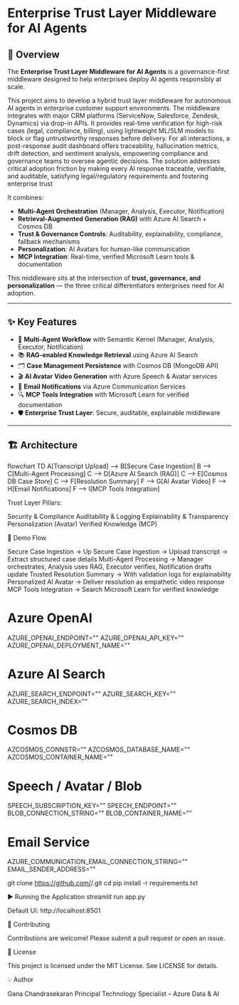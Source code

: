 

# Enterprise Trust Layer Middleware for AI Agents  

## 📌 Overview  
The **Enterprise Trust Layer Middleware for AI Agents** is a governance-first middleware designed to help enterprises deploy AI agents responsibly at scale.  

This project aims to develop a hybrid trust layer middleware for autonomous AI agents in enterprise customer support environments. The middleware integrates with major CRM platforms (ServiceNow, Salesforce, Zendesk, Dynamics) via drop-in APIs. It provides real-time verification for high-risk cases (legal, compliance, billing), using lightweight ML/SLM models to block or flag untrustworthy responses before delivery. For all interactions, a post-response audit dashboard offers traceability, hallucination metrics, drift detection, and sentiment analysis, empowering compliance and governance teams to oversee agentic decisions. The solution addresses critical adoption friction by making every AI response traceable, verifiable, and auditable, satisfying legal/regulatory requirements and fostering enterprise trust

It combines:  
- **Multi-Agent Orchestration** (Manager, Analysis, Executor, Notification)  
- **Retrieval-Augmented Generation (RAG)** with Azure AI Search + Cosmos DB  
- **Trust & Governance Controls**: Auditability, explainability, compliance, fallback mechanisms  
- **Personalization**: AI Avatars for human-like communication  
- **MCP Integration**: Real-time, verified Microsoft Learn tools & documentation  

This middleware sits at the intersection of **trust, governance, and personalization** — the three critical differentiators enterprises need for AI adoption.  

---

## ✨ Key Features  
- 🔄 **Multi-Agent Workflow** with Semantic Kernel (Manager, Analysis, Executor, Notification)  
- 📚 **RAG-enabled Knowledge Retrieval** using Azure AI Search  
- 🗂 **Case Management Persistence** with Cosmos DB (MongoDB API)  
- 🎬 **AI Avatar Video Generation** with Azure Speech & Avatar services  
- 📧 **Email Notifications** via Azure Communication Services  
- 🔍 **MCP Tools Integration** with Microsoft Learn for verified documentation  
- 🛡 **Enterprise Trust Layer**: Secure, auditable, explainable middleware  

---

## 🏗 Architecture  
flowchart TD
    A[Transcript Upload] --> B[Secure Case Ingestion]
    B --> C[Multi-Agent Processing]
    C --> D[Azure AI Search (RAG)]
    C --> E[Cosmos DB Case Store]
    C --> F[Resolution Summary]
    F --> G[AI Avatar Video]
    F --> H[Email Notifications]
    F --> I[MCP Tools Integration]

Trust Layer Pillars:

Security & Compliance
Auditability & Logging
Explainability & Transparency
Personalization (Avatar)
Verified Knowledge (MCP)

🚀 Demo Flow

Secure Case Ingestion → Up
Secure Case Ingestion → Upload transcript → Extract structured case details
Multi-Agent Processing → Manager orchestrates, Analysis uses RAG, Executor verifies, Notification drafts update
Trusted Resolution Summary → With validation logs for explainability
Personalized AI Avatar → Deliver resolution as empathetic video response
MCP Tools Integration → Search Microsoft Learn for verified knowledge

# Azure OpenAI
AZURE_OPENAI_ENDPOINT=""
AZURE_OPENAI_API_KEY=""
AZURE_OPENAI_DEPLOYMENT_NAME=""

# Azure AI Search
AZURE_SEARCH_ENDPOINT=""
AZURE_SEARCH_KEY=""
AZURE_SEARCH_INDEX=""

# Cosmos DB
AZCOSMOS_CONNSTR=""
AZCOSMOS_DATABASE_NAME=""
AZCOSMOS_CONTAINER_NAME=""

# Speech / Avatar / Blob
SPEECH_SUBSCRIPTION_KEY=""
SPEECH_ENDPOINT=""
BLOB_CONNECTION_STRING=""
BLOB_CONTAINER_NAME=""

# Email Service
AZURE_COMMUNICATION_EMAIL_CONNECTION_STRING=""
EMAIL_SENDER_ADDRESS=""

git clone https://github.com/<your-org>/<your-repo>.git
cd <your-repo>
pip install -r requirements.txt

▶️ Running the Application
streamlit run app.py

Default UI: http://localhost:8501

🤝 Contributing

Contributions are welcome! Please submit a pull request or open an issue.

📜 License

This project is licensed under the MIT License. See LICENSE
 for details.

💡 Author

Gana Chandrasekaran
Principal Technology Specialist – Azure Data & AI
